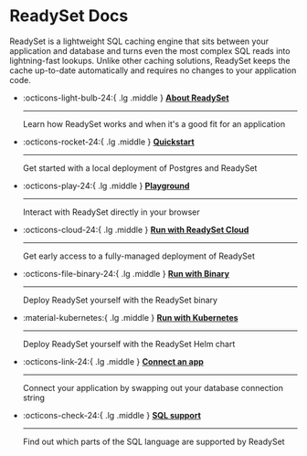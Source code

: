 # ReadySet Docs

ReadySet is a lightweight SQL caching engine that sits between your application and database and turns even the most complex SQL reads into lightning-fast lookups. Unlike other caching solutions, ReadySet keeps the cache up-to-date automatically and requires no changes to your application code.

<div class="grid cards" markdown>

-   :octicons-light-bulb-24:{ .lg .middle } [__About ReadySet__](guides/intro.md)

    ---

    Learn how ReadySet works and when it's a good fit for an application

-   :octicons-rocket-24:{ .lg .middle } [__Quickstart__](guides/quickstart.md)

    ---

    Get started with a local deployment of Postgres and ReadySet

-   :octicons-play-24:{ .lg .middle } [__Playground__](guides/playground.md)

    ---

    Interact with ReadySet directly in your browser

-   :octicons-cloud-24:{ .lg .middle } [__Run with ReadySet Cloud__](guides/deploy-readyset-cloud.md)

    ---

    Get early access to a fully-managed deployment of ReadySet

-   :octicons-file-binary-24:{ .lg .middle } [__Run with Binary__](guides/deploy-readyset-binary.md)

    ---

    Deploy ReadySet yourself with the ReadySet binary

-   :material-kubernetes:{ .lg .middle } [__Run with Kubernetes__](guides/deploy-readyset-kubernetes.md)

    ---

    Deploy ReadySet yourself with the ReadySet Helm chart

-   :octicons-link-24:{ .lg .middle } [__Connect an app__](guides/connect-an-app.md)

    ---

    Connect your application by swapping out your database connection string

-   :octicons-check-24:{ .lg .middle } [__SQL support__](reference/sql-support.md)

    ---

    Find out which parts of the SQL language are supported by ReadySet
</div>

<script async defer data-website-id="d654121f-0f12-4e71-87fe-97ac9a08e93f" src="http://umami.jesse.readyset.cloud:3000/umami.js"></script>